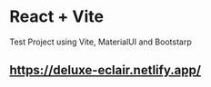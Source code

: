 # React + Vite

Test Project using Vite, MaterialUI and Bootstarp

## https://deluxe-eclair.netlify.app/



